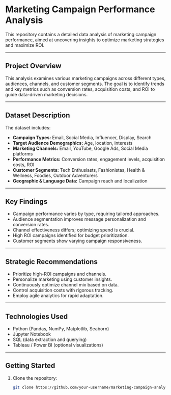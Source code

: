<!-- Uploading "0a8df90f-f8b8-44c5-b8a3-57c02f996977.png"... -->

# Marketing Campaign Performance Analysis

This repository contains a detailed data analysis of marketing campaign performance, aimed at uncovering insights to optimize marketing strategies and maximize ROI.

---

## Project Overview

This analysis examines various marketing campaigns across different types, audiences, channels, and customer segments. The goal is to identify trends and key metrics such as conversion rates, acquisition costs, and ROI to guide data-driven marketing decisions.

---

## Dataset Description

The dataset includes:

- **Campaign Types:** Email, Social Media, Influencer, Display, Search  
- **Target Audience Demographics:** Age, location, interests  
- **Marketing Channels:** Email, YouTube, Google Ads, Social Media platforms  
- **Performance Metrics:** Conversion rates, engagement levels, acquisition costs, ROI  
- **Customer Segments:** Tech Enthusiasts, Fashionistas, Health & Wellness, Foodies, Outdoor Adventurers  
- **Geographic & Language Data:** Campaign reach and localization  

---

## Key Findings

- Campaign performance varies by type, requiring tailored approaches.  
- Audience segmentation improves message personalization and conversion rates.  
- Channel effectiveness differs; optimizing spend is crucial.  
- High ROI campaigns identified for budget prioritization.  
- Customer segments show varying campaign responsiveness.  

---

## Strategic Recommendations

- Prioritize high-ROI campaigns and channels.  
- Personalize marketing using customer insights.  
- Continuously optimize channel mix based on data.  
- Control acquisition costs with rigorous tracking.  
- Employ agile analytics for rapid adaptation.  

---

## Technologies Used

- Python (Pandas, NumPy, Matplotlib, Seaborn)  
- Jupyter Notebook  
- SQL (data extraction and querying)  
- Tableau / Power BI (optional visualizations)  

---

## Getting Started

1. Clone the repository:  
   ```bash
   git clone https://github.com/your-username/marketing-campaign-analysis.git
